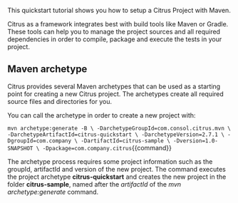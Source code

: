 This quickstart tutorial shows you how to setup a Citrus Project with Maven.

Citrus as a framework integrates best with build tools like Maven or Gradle. These tools can help you to manage the
project sources and all required dependencies in order to compile, package and execute the tests in your project.

## Maven archetype

Citrus provides several Maven archetypes that can be used as a starting point for creating a new Citrus project. The
archetypes create all required source files and directories for you.
 
You can call the archetype in order to create a new project with:
 
`
mvn archetype:generate -B \
    -DarchetypeGroupId=com.consol.citrus.mvn \
    -DarchetypeArtifactId=citrus-quickstart \
    -DarchetypeVersion=2.7.1 \
    -DgroupId=com.company \
    -DartifactId=citrus-sample \
    -Dversion=1.0-SNAPSHOT \
    -Dpackage=com.company.citrus
`{{command}}

The archetype process requires some project information such as the groupId, artifactId and version of the new project.
The command executes the project archetype **citrus-quickstart** and creates the new project in the folder 
**citrus-sample**, named after the _artifactId_ of the _mvn archetype:generate_ command.
